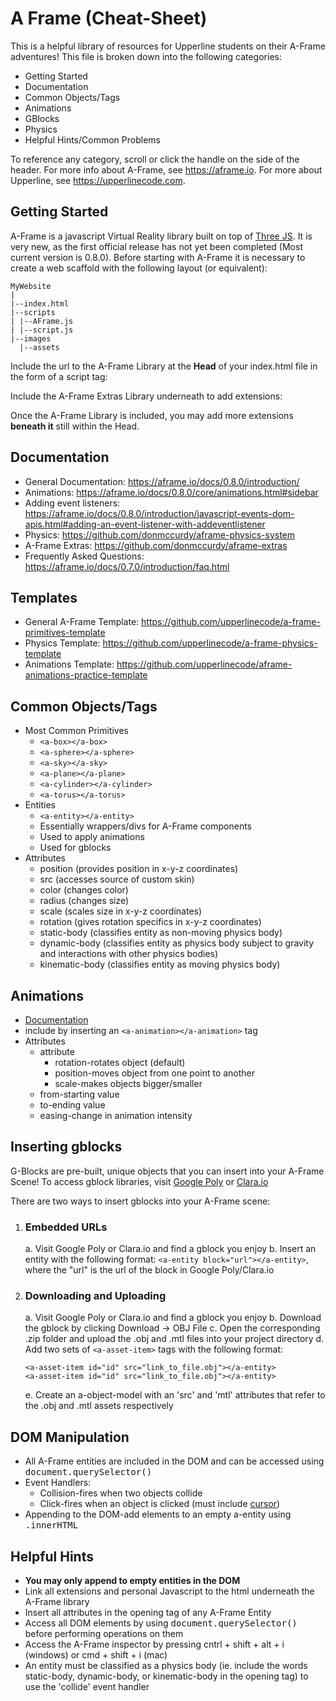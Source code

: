 # A Frame (Cheat-Sheet)

This is a helpful library of resources for Upperline students on their A-Frame adventures! This file is broken down into the following categories:

* Getting Started
* Documentation
* Common Objects/Tags
* Animations
* GBlocks
* Physics
* Helpful Hints/Common Problems

To reference any category, scroll or click the handle on the side of the header. For more info about A-Frame, see <https://aframe.io>.
For more about Upperline, see <https://upperlinecode.com>.

## Getting Started

A-Frame is a javascript Virtual Reality library built on top of [Three JS](https://threejs.org). It is very new, as the first official
release has not yet been completed (Most current version is 0.8.0). Before starting with A-Frame it is necessary to create a web scaffold
with the following layout (or equivalent):

```
MyWebsite
|
|--index.html
|--scripts
| |--AFrame.js
| |--script.js
|--images
  |--assets
```

Include the url to the A-Frame Library at the <b>Head</b> of your index.html file in the form of a script tag:

<tt><script src="https://aframe.io/releases/0.8.0/aframe.min.js"></script></tt>

Include the A-Frame Extras Library underneath to add extensions:
<tt><script src="https://cdn.rawgit.com/donmccurdy/aframe-extras/v4.1.2/dist/aframe-extras.min.js"></script></tt>

Once the A-Frame Library is included, you may add more extensions <b>beneath it</b> still within the Head.

## Documentation

* General Documentation: <https://aframe.io/docs/0.8.0/introduction/>
* Animations: <https://aframe.io/docs/0.8.0/core/animations.html#sidebar>
* Adding event listeners: <https://aframe.io/docs/0.8.0/introduction/javascript-events-dom-apis.html#adding-an-event-listener-with-addeventlistener>
* Physics: <https://github.com/donmccurdy/aframe-physics-system>
* A-Frame Extras: <https://github.com/donmccurdy/aframe-extras>
* Frequently Asked Questions: <https://aframe.io/docs/0.7.0/introduction/faq.html>

## Templates

* General A-Frame Template: <https://github.com/upperlinecode/a-frame-primitives-template>
* Physics Template: <https://github.com/upperlinecode/a-frame-physics-template>
* Animations Template: <https://github.com/upperlinecode/aframe-animations-practice-template>

## Common Objects/Tags

* Most Common Primitives
	* `<a-box></a-box>`
	* `<a-sphere></a-sphere>`
	* `<a-sky></a-sky>`
	* `<a-plane></a-plane>`
	* `<a-cylinder></a-cylinder>`
	* `<a-torus></a-torus>`
* Entities
	* `<a-entity></a-entity>`
	* Essentially wrappers/divs for A-Frame components
	* Used to apply animations
	* Used for gblocks
* Attributes
	* position (provides position in x-y-z coordinates)
	* src (accesses source of custom skin)
	* color (changes color)
	* radius (changes size)
	* scale (scales size in x-y-z coordinates)
	* rotation (gives rotation specifics in x-y-z coordinates)
	* static-body (classifies entity as non-moving physics body)
	* dynamic-body (classifies entity as physics body subject to gravity and interactions with other physics bodies)
	* kinematic-body (classifies entity as moving physics body)
	
## Animations

* [Documentation](https://aframe.io/docs/0.8.0/core/animations.html#sidebar)
* include by inserting an `<a-animation></a-animation>` tag
* Attributes
	* attribute
		* rotation-rotates object (default)
		* position-moves object from one point to another
		* scale-makes objects bigger/smaller
	* from-starting value
	* to-ending value
	* easing-change in animation intensity

## Inserting gblocks

G-Blocks are pre-built, unique objects that you can insert into your A-Frame Scene! To access gblock libraries,
visit [Google Poly](https://poly.google.com) or [Clara.io](https://clara.io)

There are two ways to insert gblocks into your A-Frame scene:

1. ### Embedded URLs
	a. Visit Google Poly or Clara.io and find a gblock you enjoy
	b. Insert an entity with the following format: `<a-entity block="url"></a-entity>`, where the "url" is the
	url of the block in Google Poly/Clara.io

2. ### Downloading and Uploading
	a. Visit Google Poly or Clara.io and find a gblock you enjoy
	b. Download the gblock by clicking Download -> OBJ File
	c. Open the corresponding .zip folder and upload the .obj and .mtl files into your project directory
	d. Add two sets of `<a-asset-item>` tags with the following format: 

	```
	<a-asset-item id="id" src="link_to_file.obj"></a-entity>
	<a-asset-item id="id" src="link_to_file.obj"></a-entity>
	```

	e. Create an a-object-model with an 'src' and 'mtl' attributes that refer to the .obj and .mtl assets respectively

## DOM Manipulation

* All A-Frame entities are included in the DOM and can be accessed using <tt>document.querySelector()</tt>
* Event Handlers:
	* Collision-fires when two objects collide
	* Click-fires when an object is clicked (must include [cursor](https://aframe.io/docs/0.8.0/primitives/a-cursor.html#sidebar))
* Appending to the DOM-add elements to an empty a-entity using <tt>.innerHTML</tt>

## Helpful Hints

* <b>You may only append to empty entities in the DOM</b>
* Link all extensions and personal Javascript to the html underneath the A-Frame library
* Insert all attributes in the opening tag of any A-Frame Entity
* Access all DOM elements by using <tt>document.querySelector()</tt> before performing operations on them
* Access the A-Frame inspector by pressing cntrl + shift + alt + i (windows) or cmd + shift + i (mac)
* An entity must be classified as a physics body (ie. include the words static-body, dynamic-body, or kinematic-body in the
  opening tag) to use the 'collide' event handler
